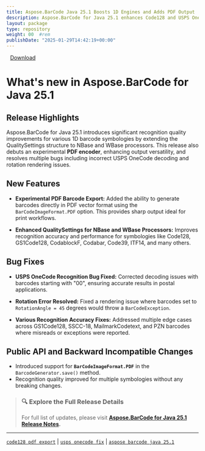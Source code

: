 ```yaml
---
title: Aspose.BarCode Java 25.1 Boosts 1D Engines and Adds PDF Output
description: Aspose.BarCode for Java 25.1 enhances Code128 and USPS OneCode recognition, adds QualitySettings to more symbologies, and introduces experimental PDF export
layout: package
type: repository
weight: 00	#rem
publishDate: "2025-01-29T14:42:19+00:00"
---
```


<div class="downloadandnotes">
<a title="Download Zip Package of Aspose.BarCode v25.1" href="https://releases.aspose.com/java/repo/com/aspose/aspose-barcode/25.1/aspose-barcode-25.1-java.zip" class="btn btn-primary dwnam3"><i class="glyphicon glyphicon-download-alt" style="padding-right:10px"></i> Download</a></div>

# What's new in Aspose.BarCode for Java 25.1

## Release Highlights

Aspose.BarCode for Java 25.1 introduces significant recognition quality improvements for various 1D barcode symbologies by extending the QualitySettings structure to NBase and WBase processors. This release also debuts an experimental **PDF encoder**, enhancing output versatility, and resolves multiple bugs including incorrect USPS OneCode decoding and rotation rendering issues.

## New Features

- **Experimental PDF Barcode Export:**
  Added the ability to generate barcodes directly in PDF vector format using the `BarCodeImageFormat.PDF` option. This provides sharp output ideal for print workflows.

- **Enhanced QualitySettings for NBase and WBase Processors:**
  Improves recognition accuracy and performance for symbologies like Code128, GS1Code128, CodablockF, Codabar, Code39, ITF14, and many others.

## Bug Fixes

- **USPS OneCode Recognition Bug Fixed:**
  Corrected decoding issues with barcodes starting with "00", ensuring accurate results in postal applications.

- **Rotation Error Resolved:**
  Fixed a rendering issue where barcodes set to `RotationAngle = 45` degrees would throw a `BarCodeException`.

- **Various Recognition Accuracy Fixes:**
  Addressed multiple edge cases across GS1Code128, SSCC-18, MailmarkCodetext, and PZN barcodes where misreads or exceptions were reported.

## Public API and Backward Incompatible Changes

- Introduced support for **`BarCodeImageFormat.PDF`** in the `BarcodeGenerator.save()` method.
- Recognition quality improved for multiple symbologies without any breaking changes.

> ### 🔍 Explore the Full Release Details
>
> For full list of updates, please visit **[Aspose.BarCode for Java 25.1 Release Notes](https://releases.aspose.com/barcode/java/release-notes/2025/aspose-barcode-for-java-25-1-release-notes/).**

---

[`code128 pdf export`](https://search.aspose.com/q/code128-pdf-export.html) | [`usps onecode fix`](https://search.aspose.com/q/usps-onecode-fix.html) | [`aspose barcode java 25.1`](https://search.aspose.com/q/aspose-barcode-java-25.1.html)
